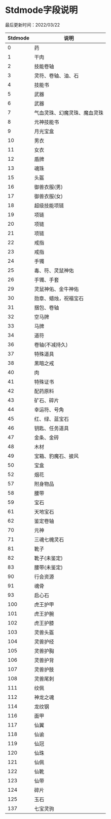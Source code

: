 # Stdmode字段说明 

最后更新时间：2022/03/22  


| Stdmode | 说明             |
|---------|----------------|
| 0       | 药              |
| 1       | 干肉             |
| 2       | 技能卷轴           |
| 3       | 灵符、卷轴、油、石      |
| 4       | 技能书            |
| 5       | 武器             |
| 6       | 武器             |
| 7       | 气血灵珠、幻魔灵珠、魔血灵珠 |
| 8       | 元神技能书          |
| 9       | 月光宝盒           |
| 10      | 男衣             |
| 11      | 女衣             |
| 12      | 盾牌             |
| 13      | 魂珠             |
| 15      | 头盔             |
| 16      | 御兽衣服(男)        |
| 17      | 御兽衣服(女)        |
| 18      | 超级技能项链         |
| 19      | 项链             |
| 20      | 项链             |
| 21      | 项链             |
| 22      | 戒指             |
| 23      | 戒指             |
| 24      | 手镯             |
| 25      | 毒、符、灵鼠神佑       |
| 26      | 手镯、手套          |
| 29      | 灵鼠神佑、金牛神佑      |
| 30      | 勋章、蜡烛，祝福宝石     |
| 31      | 捆包、卷轴          |
| 32      | 空马牌            |
| 33      | 马牌             |
| 34      | 道符             |
| 36      | 卷轴(不减持久)       |
| 37      | 特殊道具           |
| 38      | 黑暗之戒           |
| 40      | 肉              |
| 41      | 特殊证书           |
| 42      | 配药原料           |
| 43      | 矿石、碎片          |
| 44      | 幸运符、号角         |
| 45      | 红、绿、蓝宝石        |
| 46      | 钥匙、任务道具        |
| 47      | 金条、金砖          |
| 48      | 木材             |
| 49      | 宝箱、豹魔石、披风      |
| 50      | 宝盒             |
| 52      | 烟花             |
| 57      | 附身物品           |
| 58      | 腰带             |
| 59      | 宝石             |
| 61      | 天地宝石           |
| 62      | 鉴定卷轴           |
| 70      | 元神             |
| 71      | 三魂七魄灵石         |
| 81      | 靴子             |
| 82      | 靴子(未鉴定)        |
| 83      | 腰带(未鉴定)        |
| 90      | 行会资源           |
| 91      | 魂骨             |
| 93      | 启心石            |
| 100     | 虎王护甲           |
| 101     | 虎王护腕           |
| 102     | 虎王护膝           |
| 103     | 灵兽头盔           |
| 104     | 灵兽护经           |
| 105     | 灵兽护胸           |
| 106     | 灵兽护背           |
| 107     | 灵兽护肢           |
| 108     | 灵兽尾刺           |
| 111     | 纹佩             |
| 112     | 神龙之魂           |
| 114     | 龙纹钢            |
| 116     | 面甲             |
| 117     | 仙翼             |
| 118     | 仙谕             |
| 119     | 仙冠             |
| 120     | 仙珠             |
| 121     | 仙佩             |
| 122     | 仙靴             |
| 123     | 仙带             |
| 124     | 碎片             |
| 125     | 玉石             |
| 137     | 七宝灵驹           |
